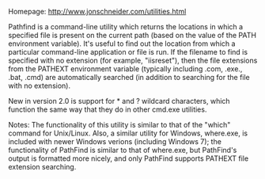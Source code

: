 Homepage: http://www.jonschneider.com/utilities.html

Pathfind is a command-line utility which returns the locations in which a specified file is present on the current path (based on the value of the PATH environment variable). It's useful to find out the location from which a particular command-line application or file is run. If the filename to find is specified with no extension (for example, "iisreset"), then the file extensions from the PATHEXT environment variable (typically including .com, .exe., .bat, .cmd) are automatically searched (in addition to searching for the file with no extension).

New in version 2.0 is support for * and ? wildcard characters, which function the same way that they do in other cmd.exe utilities.

Notes: The functionality of this utility is similar to that of the "which" command for Unix/Linux. Also, a similar utility for Windows, where.exe, is included with newer Windows verions (including Windows 7); the functionality of PathFind is similar to that of where.exe, but PathFind's output is formatted more nicely, and only PathFind supports PATHEXT file extension searching.
